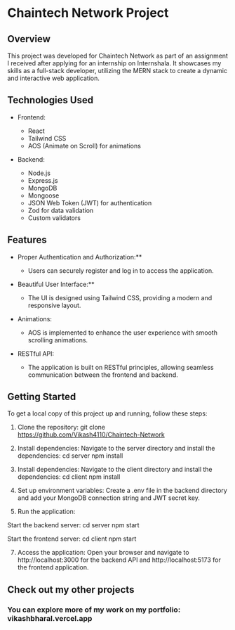 # Chaintech Network Project

## Overview

This project was developed for Chaintech Network as part of an assignment I received after applying for an internship on Internshala. It showcases my skills as a full-stack developer, utilizing the MERN stack to create a dynamic and interactive web application.

## Technologies Used

- Frontend:
  - React
  - Tailwind CSS
  - AOS (Animate on Scroll) for animations

- Backend:
  - Node.js
  - Express.js
  - MongoDB
  - Mongoose
  - JSON Web Token (JWT) for authentication
  - Zod for data validation
  - Custom validators

## Features

- Proper Authentication and Authorization:** 
  - Users can securely register and log in to access the application.
  
- Beautiful User Interface:** 
  - The UI is designed using Tailwind CSS, providing a modern and responsive layout.
  
- Animations: 
  - AOS is implemented to enhance the user experience with smooth scrolling animations.

- RESTful API:
  - The application is built on RESTful principles, allowing seamless communication between the frontend and backend.

## Getting Started

To get a local copy of this project up and running, follow these steps:

1. Clone the repository:
  git clone https://github.com/Vikash4110/Chaintech-Network

2. Install dependencies:
Navigate to the server directory and install the dependencies:
cd server
npm install


3. Install dependencies:
Navigate to the client directory and install the dependencies:
cd client
npm install

4. Set up environment variables:
Create a .env file in the backend directory and add your MongoDB connection string and JWT secret key.

5. Run the application:

Start the backend server:
cd server
npm start

Start the frontend server:
cd client
npm start

7. Access the application:
Open your browser and navigate to http://localhost:3000 for the backend API and http://localhost:5173 for the frontend application.


## Check out my other projects

### You can explore more of my work on my portfolio: vikashbharal.vercel.app


